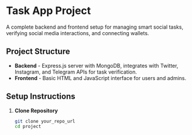 # Task App Project

A complete backend and frontend setup for managing smart social tasks, verifying social media interactions, and connecting wallets.

## Project Structure

- **Backend** - Express.js server with MongoDB, integrates with Twitter, Instagram, and Telegram APIs for task verification.
- **Frontend** - Basic HTML and JavaScript interface for users and admins.

## Setup Instructions

1. **Clone Repository**
   ```bash
   git clone your_repo_url
   cd project

